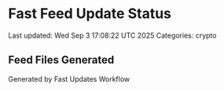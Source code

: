 # Fast Feed Update Status
Last updated: Wed Sep  3 17:08:22 UTC 2025
Categories: crypto

## Feed Files Generated

Generated by Fast Updates Workflow
